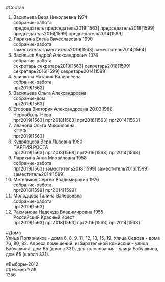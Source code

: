 #Состав  
1. Васильева Вера Николаевна 1974  
    собрание-работа  
    председатель председатель2019[1563] председатель2018[1599] председатель2016[1599] председатель2014[1599]  
2. Ларихина Елена Вячеславовна 1990  
    собрание-работа  
    заместитель заместитель2019[1563] заместитель2014[1564]  
3. Васильев Андрей Александрович 1974  
    собрание-работа  
    секретарь секретарь2019[1563] секретарь2018[1599] секретарь2016[1599] секретарь2014[1599]  
4. Блинкова Наталия Валерьевна  
    собрание-работа  
    прг2019[1563]  
5. Васильева Ольга Александровна  
    собрание-дом  
    прг2019[1563]  
6. Егорова Виктория Александровна 20.03.1988  
    Чернобыль-Нева  
    прг2019[1563] прг2018[1563] прг2016[1563] прг2014[1563]  
7. Иванова Ольга Михайловна  
    КПРФ  
    прг2019[1563]  
8. Кудрявцева Вера Львовна 1960  
    ПАРТИЯ РОСТА  
    прг2019[1563] прг2018[1568] прг2016[1568] прг2014[1568]  
9. Ларихина Анна Михайловна 1958  
    собрание-работа  
    прг2019[1563] заместитель2018[1599] заместитель2016[1599] заместитель2014[1599]  
10. Метельков Сергей Владимирович 1976  
    собрание-работа  
    прг2016[1599] прг2014[1599]  
11. Молодцова Галина Валерьевна  
    собрание-работа  
    прг2019[1563]  
12. Рахманова Надежда Владимировна 1955  
    Российский Красный Крест  
    прг2019[1563] прг2018[1563] прг2016[1563] прг2014[1563]  
  
#Дома  
Улица Полярников - дома 6, 8, 9, 11, 12, 13, 15, 19. Улица Седова - дома 76, 80, 82. Адреса помещений: избирательной комиссии - улица Бабушкина, дом 65 (школа 331). для голосования - улица Бабушкина, дом 65 (школа 331).  
  
#Выборы-2012  
##Номер УИК  
1256  
